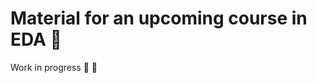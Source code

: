 # Material for an upcoming course in EDA :baby_chick:

Work in progress :construction_worker: :rocket: